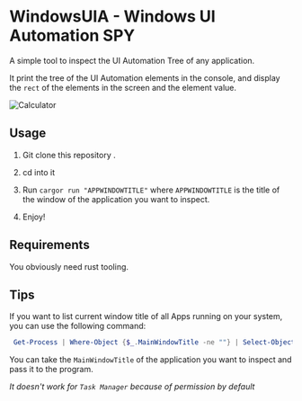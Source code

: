 # WindowsUIA - Windows UI Automation SPY

A simple tool to inspect the UI Automation Tree of any application.

It print the tree of the UI Automation elements in the console, and display the `rect` of the elements in the screen and the element value.

![Calculator](./assets/calculator.png)

## Usage

1. Git clone this repository .

2. cd into it

3. Run `cargor run "APPWINDOWTITLE"` where `APPWINDOWTITLE` is the title of the window of the application you want to inspect.

4. Enjoy!

## Requirements

You obviously need rust tooling.

## Tips

If you want to list current window title of all Apps running on your system, you can use the following command:

```powershell
 Get-Process | Where-Object {$_.MainWindowTitle -ne ""} | Select-Object ProcessName, MainWindowTitle , MainWindowclass
```

You can take the `MainWindowTitle` of the application you want to inspect and pass it to the program.

_It doesn't work for `Task Manager` because of permission by default_
